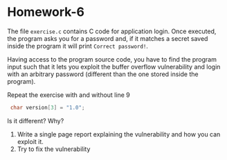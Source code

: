 # Homework-6

The file `exercise.c` contains C code for application login.
Once executed, the program asks you for a password and, if it matches a secret saved inside the program it will print `Correct password!`.

Having access to the program source code, you have to find the program input such that it lets you exploit the buffer overflow vulnerability and login with an arbitrary password (different than the one stored inside the program).

Repeat the exercise with and without line 9

```c
 char version[3] = "1.0";
```

Is it different? Why?

1. Write a single page report explaining the vulnerability and how you can exploit it.
2. Try to fix the vulnerability
